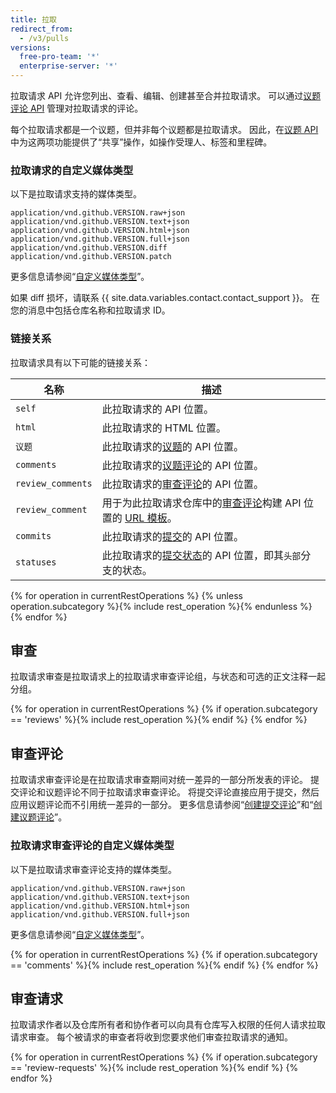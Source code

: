 ```yaml
---
title: 拉取
redirect_from:
  - /v3/pulls
versions:
  free-pro-team: '*'
  enterprise-server: '*'
---
```


拉取请求 API 允许您列出、查看、编辑、创建甚至合并拉取请求。 可以通过[议题评论 API](/rest/reference/issues#comments) 管理对拉取请求的评论。

每个拉取请求都是一个议题，但并非每个议题都是拉取请求。 因此，在[议题 API](/v3/issues) 中为这两项功能提供了“共享”操作，如操作受理人、标签和里程碑。

### 拉取请求的自定义媒体类型

以下是拉取请求支持的媒体类型。

    application/vnd.github.VERSION.raw+json
    application/vnd.github.VERSION.text+json
    application/vnd.github.VERSION.html+json
    application/vnd.github.VERSION.full+json
    application/vnd.github.VERSION.diff
    application/vnd.github.VERSION.patch

更多信息请参阅“[自定义媒体类型](/rest/overview/media-types)”。

<a id="diff-error">

如果 diff 损坏，请联系 {{ site.data.variables.contact.contact_support }}。 在您的消息中包括仓库名称和拉取请求 ID。

### 链接关系

拉取请求具有以下可能的链接关系：

| 名称                | 描述                                                                           |
| ----------------- | ---------------------------------------------------------------------------- |
| `self`            | 此拉取请求的 API 位置。                                                               |
| `html`            | 此拉取请求的 HTML 位置。                                                              |
| `议题`              | 此拉取请求的[议题](/v3/issues/)的 API 位置。                                             |
| `comments`        | 此拉取请求的[议题评论](/v3/issues/comments/)的 API 位置。                                  |
| `review_comments` | 此拉取请求的[审查评论](/v3/pulls/comments/)的 API 位置。                                   |
| `review_comment`  | 用于为此拉取请求仓库中的[审查评论](/v3/pulls/comments/)构建 API 位置的 [URL 模板](/v3/#hypermedia)。 |
| `commits`         | 此拉取请求的[提交](#list-commits-on-a-pull-request)的 API 位置。                         |
| `statuses`        | 此拉取请求的[提交状态](/v3/repos/statuses/)的 API 位置，即其`头部`分支的状态。                       |

{% for operation in currentRestOperations %}
  {% unless operation.subcategory %}{% include rest_operation %}{% endunless %}
{% endfor %}

## 审查

拉取请求审查是拉取请求上的拉取请求审查评论组，与状态和可选的正文注释一起分组。

{% for operation in currentRestOperations %}
  {% if operation.subcategory == 'reviews' %}{% include rest_operation %}{% endif %}
{% endfor %}

## 审查评论

拉取请求审查评论是在拉取请求审查期间对统一差异的一部分所发表的评论。 提交评论和议题评论不同于拉取请求审查评论。 将提交评论直接应用于提交，然后应用议题评论而不引用统一差异的一部分。 更多信息请参阅“[创建提交评论](/rest/reference/git#create-a-commit)”和“[创建议题评论](/rest/reference/issues#create-an-issue-comment)”。

### 拉取请求审查评论的自定义媒体类型

以下是拉取请求审查评论支持的媒体类型。

    application/vnd.github.VERSION.raw+json
    application/vnd.github.VERSION.text+json
    application/vnd.github.VERSION.html+json
    application/vnd.github.VERSION.full+json

更多信息请参阅“[自定义媒体类型](/rest/overview/media-types)”。

{% for operation in currentRestOperations %}
  {% if operation.subcategory == 'comments' %}{% include rest_operation %}{% endif %}
{% endfor %}

## 审查请求

拉取请求作者以及仓库所有者和协作者可以向具有仓库写入权限的任何人请求拉取请求审查。 每个被请求的审查者将收到您要求他们审查拉取请求的通知。

{% for operation in currentRestOperations %}
  {% if operation.subcategory == 'review-requests' %}{% include rest_operation %}{% endif %}
{% endfor %}

